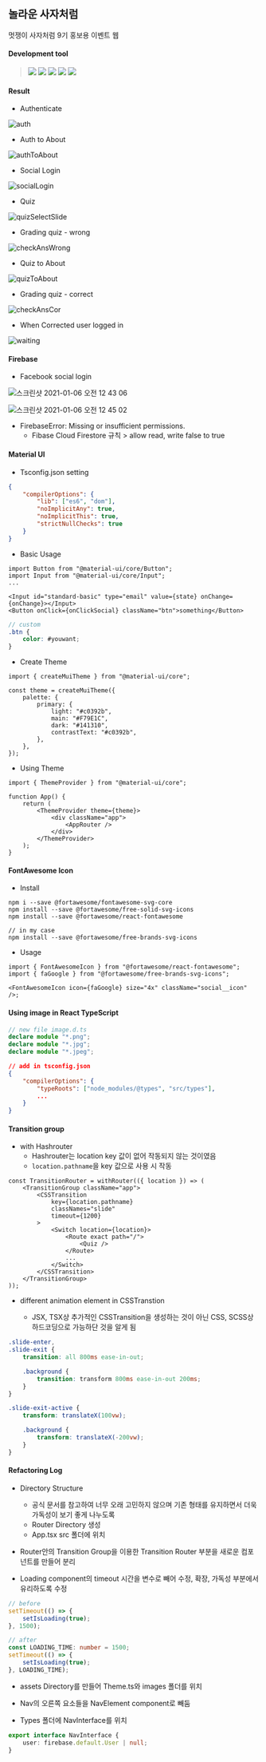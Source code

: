 ## 놀라운 사자처럼

멋쟁이 사자처럼 9기 홍보용 이벤트 웹

#### Development tool

> <img src="https://img.shields.io/badge/React-61DAFB?style=flat-square&logo=React&logoColor=black"/> <img src="https://img.shields.io/badge/Firebase-FFCA28?style=flat-square&logo=Firebase&logoColor=black"/> <img src="https://img.shields.io/badge/TypeScript-3178C6?style=flat-square&logo=TypeScript&logoColor=white"/> <img src="https://img.shields.io/badge/Sass-CC6699?style=flat-square&logo=Sass&logoColor=white"/> <img src="https://img.shields.io/badge/MaterialUI-0081CB?style=flat-square&logo=Material-UI&logoColor=white"/>

#### Result

-   Authenticate

![auth](https://user-images.githubusercontent.com/26461307/104828851-db336900-58b0-11eb-803f-1753fd2b7edc.gif)

-   Auth to About

![authToAbout](https://user-images.githubusercontent.com/26461307/104828853-de2e5980-58b0-11eb-811e-751c65604262.gif)

-   Social Login

![socialLogin](https://user-images.githubusercontent.com/26461307/104828856-e090b380-58b0-11eb-8cfc-3dc7a8acc0f8.gif)

-   Quiz

![quizSelectSlide](https://user-images.githubusercontent.com/26461307/104828859-e25a7700-58b0-11eb-8318-e46fc33357d9.gif)

-   Grading quiz - wrong

![checkAnsWrong](https://user-images.githubusercontent.com/26461307/104828861-e5556780-58b0-11eb-8a59-76abfe803820.gif)

-   Quiz to About

![quizToAbout](https://user-images.githubusercontent.com/26461307/104828862-e7b7c180-58b0-11eb-9e33-24c7799ed463.gif)

-   Grading quiz - correct

![checkAnsCor](https://user-images.githubusercontent.com/26461307/104828864-ea1a1b80-58b0-11eb-8226-4720b948fad0.gif)

-   When Corrected user logged in

![waiting](https://user-images.githubusercontent.com/26461307/104828865-ec7c7580-58b0-11eb-9ef0-ce79609dac4c.gif)

#### Firebase

-   Facebook social login

![스크린샷 2021-01-06 오전 12 43 06](https://user-images.githubusercontent.com/26461307/103685157-13dd6380-4fd0-11eb-8936-1e4cb75e9683.png)

![스크린샷 2021-01-06 오전 12 45 02](https://user-images.githubusercontent.com/26461307/103685150-1213a000-4fd0-11eb-86f0-9fdd06d08ace.png)

-   FirebaseError: Missing or insufficient permissions.
    -   Fibase Cloud Firestore 규칙 > allow read, write false to true

#### Material UI

-   Tsconfig.json setting

```json
{
    "compilerOptions": {
        "lib": ["es6", "dom"],
        "noImplicitAny": true,
        "noImplicitThis": true,
        "strictNullChecks": true
    }
}
```

-   Basic Usage

```tsx
import Button from "@material-ui/core/Button";
import Input from "@material-ui/core/Input";
...

<Input id="standard-basic" type="email" value={state} onChange={onChange}></Input>
<Button onClick={onClickSocial} className="btn">something</Button>
```

```scss
// custom
.btn {
    color: #youwant;
}
```

-   Create Theme

```tsx
import { createMuiTheme } from "@material-ui/core";

const theme = createMuiTheme({
    palette: {
        primary: {
            light: "#c0392b",
            main: "#F79E1C",
            dark: "#141310",
            contrastText: "#c0392b",
        },
    },
});
```

-   Using Theme

```tsx
import { ThemeProvider } from "@material-ui/core";

function App() {
    return (
        <ThemeProvider theme={theme}>
            <div className="app">
                <AppRouter />
            </div>
        </ThemeProvider>
    );
}
```

#### FontAwesome Icon

-   Install

```terminal
npm i --save @fortawesome/fontawesome-svg-core
npm install --save @fortawesome/free-solid-svg-icons
npm install --save @fortawesome/react-fontawesome

// in my case
npm install --save @fortawesome/free-brands-svg-icons
```

-   Usage

```tsx
import { FontAwesomeIcon } from "@fortawesome/react-fontawesome";
import { faGoogle } from "@fortawesome/free-brands-svg-icons";

<FontAwesomeIcon icon={faGoogle} size="4x" className="social__icon" />;
```

#### Using image in React TypeScript

```ts
// new file image.d.ts
declare module "*.png";
declare module "*.jpg";
declare module "*.jpeg";
```

```json
// add in tsconfig.json
{
    "compilerOptions": {
        "typeRoots": ["node_modules/@types", "src/types"],
        ...
    }
}
```

#### Transition group

-   with Hashrouter
    -   Hashrouter는 location key 값이 없어 작동되지 않는 것이였음
    -   `location.pathname`을 key 값으로 사용 시 작동

```tsx
const TransitionRouter = withRouter(({ location }) => (
    <TransitionGroup className="app">
        <CSSTransition
            key={location.pathname}
            classNames="slide"
            timeout={1200}
        >
            <Switch location={location}>
                <Route exact path="/">
                    <Quiz />
                </Route>
                ...
            </Switch>
        </CSSTransition>
    </TransitionGroup>
));
```

-   different animation element in CSSTranstion

    -   JSX, TSX상 추가적인 CSSTransition을 생성하는 것이 아닌 CSS, SCSS상 하드코딩으로 가능하단 것을 알게 됨

```scss
.slide-enter,
.slide-exit {
    transition: all 800ms ease-in-out;

    .background {
        transition: transform 800ms ease-in-out 200ms;
    }
}

.slide-exit-active {
    transform: translateX(100vw);

    .background {
        transform: translateX(-200vw);
    }
}
```

#### Refactoring Log

-   Directory Structure

    -   공식 문서를 참고하여 너무 오래 고민하지 않으며 기존 형태를 유지하면서 더욱 가독성이 보기 좋게 나누도록
    -   Router Directory 생성
    -   App.tsx src 폴더에 위치

-   Router안의 Transition Group을 이용한 Transition Router 부분을 새로운 컴포넌트를 만들어 분리

-   Loading component의 timeout 시간을 변수로 빼어 수정, 확장, 가독성 부분에서 유리하도록 수정

```ts
// before
setTimeout(() => {
    setIsLoading(true);
}, 1500);

// after
const LOADING_TIME: number = 1500;
setTimeout(() => {
    setIsLoading(true);
}, LOADING_TIME);
```

-   assets Directory를 만들어 Theme.ts와 images 폴더를 위치

-   Nav의 오른쪽 요소들을 NavElement component로 빼둠

-   Types 폴더에 NavInterface를 위치

```ts
export interface NavInterface {
    user: firebase.default.User | null;
}
```
